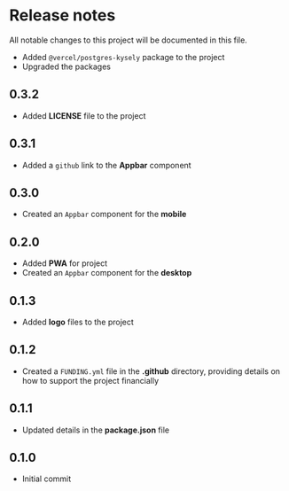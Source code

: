 # Release notes
All notable changes to this project will be documented in this file.

- Added `@vercel/postgres-kysely` package to the project
- Upgraded the packages

## 0.3.2
- Added **LICENSE** file to the project

## 0.3.1
- Added a `github` link to the **Appbar** component

## 0.3.0
- Created an `Appbar` component for the **mobile**

## 0.2.0
- Added **PWA** for project
- Created an `Appbar` component for the **desktop**

## 0.1.3
- Added **logo** files to the project

## 0.1.2
- Created a `FUNDING.yml` file in the **.github** directory, providing details on how to support the project financially

## 0.1.1
- Updated details in the **package.json** file

## 0.1.0
- Initial commit
